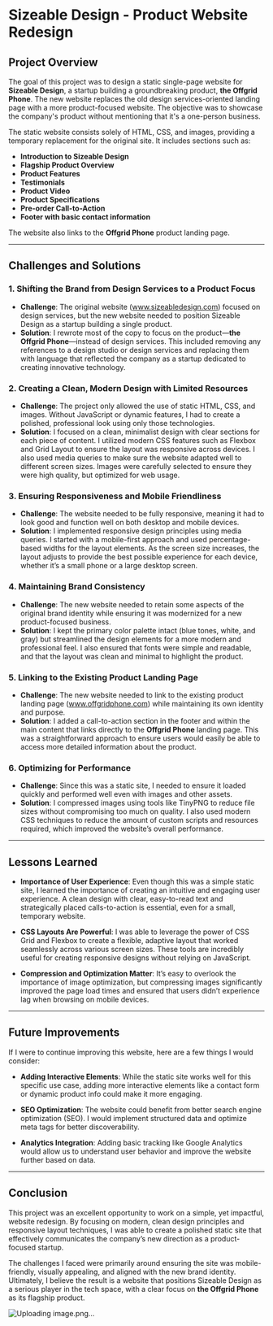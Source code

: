 # Sizeable Design - Product Website Redesign

## Project Overview

The goal of this project was to design a static single-page website for **Sizeable Design**, a startup building a groundbreaking product, **the Offgrid Phone**. The new website replaces the old design services-oriented landing page with a more product-focused website. The objective was to showcase the company's product without mentioning that it's a one-person business.

The static website consists solely of HTML, CSS, and images, providing a temporary replacement for the original site. It includes sections such as:

- **Introduction to Sizeable Design**
- **Flagship Product Overview**
- **Product Features**
- **Testimonials**
- **Product Video**
- **Product Specifications**
- **Pre-order Call-to-Action**
- **Footer with basic contact information**

The website also links to the **Offgrid Phone** product landing page.

---

## Challenges and Solutions

### 1. **Shifting the Brand from Design Services to a Product Focus**
   - **Challenge**: The original website (www.sizeabledesign.com) focused on design services, but the new website needed to position Sizeable Design as a startup building a single product.
   - **Solution**: I rewrote most of the copy to focus on the product—**the Offgrid Phone**—instead of design services. This included removing any references to a design studio or design services and replacing them with language that reflected the company as a startup dedicated to creating innovative technology.

### 2. **Creating a Clean, Modern Design with Limited Resources**
   - **Challenge**: The project only allowed the use of static HTML, CSS, and images. Without JavaScript or dynamic features, I had to create a polished, professional look using only those technologies.
   - **Solution**: I focused on a clean, minimalist design with clear sections for each piece of content. I utilized modern CSS features such as Flexbox and Grid Layout to ensure the layout was responsive across devices. I also used media queries to make sure the website adapted well to different screen sizes. Images were carefully selected to ensure they were high quality, but optimized for web usage.

### 3. **Ensuring Responsiveness and Mobile Friendliness**
   - **Challenge**: The website needed to be fully responsive, meaning it had to look good and function well on both desktop and mobile devices.
   - **Solution**: I implemented responsive design principles using media queries. I started with a mobile-first approach and used percentage-based widths for the layout elements. As the screen size increases, the layout adjusts to provide the best possible experience for each device, whether it’s a small phone or a large desktop screen.

### 4. **Maintaining Brand Consistency**
   - **Challenge**: The new website needed to retain some aspects of the original brand identity while ensuring it was modernized for a new product-focused business.
   - **Solution**: I kept the primary color palette intact (blue tones, white, and gray) but streamlined the design elements for a more modern and professional feel. I also ensured that fonts were simple and readable, and that the layout was clean and minimal to highlight the product.

### 5. **Linking to the Existing Product Landing Page**
   - **Challenge**: The new website needed to link to the existing product landing page (www.offgridphone.com) while maintaining its own identity and purpose.
   - **Solution**: I added a call-to-action section in the footer and within the main content that links directly to the **Offgrid Phone** landing page. This was a straightforward approach to ensure users would easily be able to access more detailed information about the product.

### 6. **Optimizing for Performance**
   - **Challenge**: Since this was a static site, I needed to ensure it loaded quickly and performed well even with images and other assets.
   - **Solution**: I compressed images using tools like TinyPNG to reduce file sizes without compromising too much on quality. I also used modern CSS techniques to reduce the amount of custom scripts and resources required, which improved the website’s overall performance.

---

## Lessons Learned

- **Importance of User Experience**: Even though this was a simple static site, I learned the importance of creating an intuitive and engaging user experience. A clean design with clear, easy-to-read text and strategically placed calls-to-action is essential, even for a small, temporary website.
  
- **CSS Layouts Are Powerful**: I was able to leverage the power of CSS Grid and Flexbox to create a flexible, adaptive layout that worked seamlessly across various screen sizes. These tools are incredibly useful for creating responsive designs without relying on JavaScript.

- **Compression and Optimization Matter**: It’s easy to overlook the importance of image optimization, but compressing images significantly improved the page load times and ensured that users didn’t experience lag when browsing on mobile devices.

---

## Future Improvements

If I were to continue improving this website, here are a few things I would consider:

- **Adding Interactive Elements**: While the static site works well for this specific use case, adding more interactive elements like a contact form or dynamic product info could make it more engaging.
  
- **SEO Optimization**: The website could benefit from better search engine optimization (SEO). I would implement structured data and optimize meta tags for better discoverability.

- **Analytics Integration**: Adding basic tracking like Google Analytics would allow us to understand user behavior and improve the website further based on data.

---

## Conclusion

This project was an excellent opportunity to work on a simple, yet impactful, website redesign. By focusing on modern, clean design principles and responsive layout techniques, I was able to create a polished static site that effectively communicates the company’s new direction as a product-focused startup.

The challenges I faced were primarily around ensuring the site was mobile-friendly, visually appealing, and aligned with the new brand identity. Ultimately, I believe the result is a website that positions Sizeable Design as a serious player in the tech space, with a clear focus on **the Offgrid Phone** as its flagship product.

![Uploading image.png…]()

